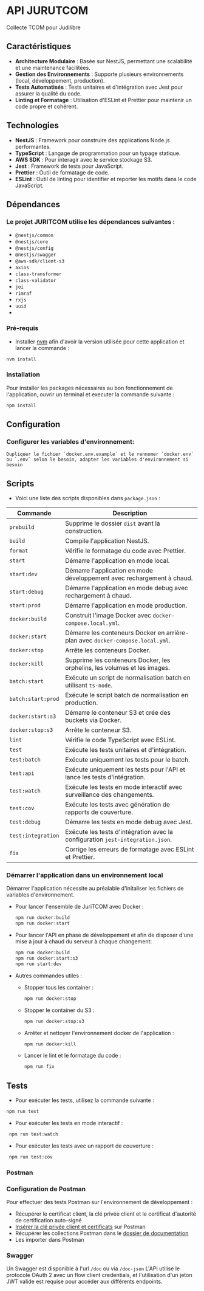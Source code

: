 # API JURUTCOM
Collecte TCOM pour Judilibre

## Caractéristiques

- **Architecture Modulaire** : Basée sur NestJS, permettant une scalabilité et une maintenance facilitées.
- **Gestion des Environnements** : Supporte plusieurs environnements (local, développement, production).
- **Tests Automatisés** : Tests unitaires et d'intégration avec Jest pour assurer la qualité du code.
- **Linting et Formatage** : Utilisation d'ESLint et Prettier pour maintenir un code propre et cohérent.

## Technologies

- **NestJS** : Framework pour construire des applications Node.js performantes.
- **TypeScript** : Langage de programmation pour un typage statique.
- **AWS SDK** : Pour interagir avec le service stockage S3.
- **Jest** : Framework de tests pour JavaScript.
- **Prettier** : Outil de formatage de code.
- **ESLint** : Outil de linting pour identifier et reporter les motifs dans le code JavaScript.

## Dépendances
### Le projet JURITCOM utilise les dépendances suivantes :
- `@nestjs/common`
- `@nestjs/core`
- `@nestjs/config`
- `@nestjs/swagger`
- `@aws-sdk/client-s3`
- `axios`
- `class-transformer`
- `class-validator`
- `joi`
- `rimraf`
- `rxjs`
- `uuid`
-
### Pré-requis

- Installer [nvm](https://github.com/nvm-sh/nvm) afin d'avoir la version utilisée pour cette application et lancer la commande :

```bash
nvm install
```

### Installation

Pour installer les packages nécessaires au bon fonctionnement de l'application, ouvrir un terminal et executer la commande suivante :

```bash
npm install
```
## Configuration
### Configurer les variables d'environnement:

    Dupliquer le fichier `docker.env.example` et le rennomer `docker.env` ou `.env` selon le besoin, adapter les variables d'environnement si besoin


## Scripts
-   Voici une liste des scripts disponibles dans `package.json` :

| Commande           | Description                                                                                   |
|--------------------|-----------------------------------------------------------------------------------------------|
| `prebuild`         | Supprime le dossier `dist` avant la construction.                                              |
| `build`            | Compile l'application NestJS.                                                                  |
| `format`           | Vérifie le formatage du code avec Prettier.                                                    |
| `start`            | Démarre l'application en mode local.                                                           |
| `start:dev`        | Démarre l'application en mode développement avec rechargement à chaud.                         |
| `start:debug`      | Démarre l'application en mode debug avec rechargement à chaud.                                 |
| `start:prod`       | Démarre l'application en mode production.                                                      |
| `docker:build`     | Construit l'image Docker avec `docker-compose.local.yml`.                                       |
| `docker:start`     | Démarre les conteneurs Docker en arrière-plan avec `docker-compose.local.yml`.                  |
| `docker:stop`      | Arrête les conteneurs Docker.                                                                  |
| `docker:kill`      | Supprime les conteneurs Docker, les orphelins, les volumes et les images.                      |
| `batch:start`      | Exécute un script de normalisation batch en utilisant `ts-node`.                                |
| `batch:start:prod` | Exécute le script batch de normalisation en production.                                         |
| `docker:start:s3`  | Démarre le conteneur S3 et crée des buckets via Docker.                                         |
| `docker:stop:s3`   | Arrête le conteneur S3.                                                                        |
| `lint`             | Vérifie le code TypeScript avec ESLint.                                                        |
| `test`             | Exécute les tests unitaires et d'intégration.                                                  |
| `test:batch`       | Exécute uniquement les tests pour le batch.                                                    |
| `test:api`         | Exécute uniquement les tests pour l'API et lance les tests d'intégration.                      |
| `test:watch`       | Exécute les tests en mode interactif avec surveillance des changements.                        |
| `test:cov`         | Exécute les tests avec génération de rapports de couverture.                                   |
| `test:debug`       | Démarre les tests en mode debug avec Jest.                                                     |
| `test:integration` | Exécute les tests d'intégration avec la configuration `jest-integration.json`.                  |
| `fix`              | Corrige les erreurs de formatage avec ESLint et Prettier.                                      |


### Démarrer l'application dans un environnement local

Démarrer l'application nécessite au préalable d'initaliser les fichiers de variables d'environnement.

- Pour lancer l'ensemble de JuriTCOM avec Docker :

  ```bash
  npm run docker:build
  npm run docker:start
  ```

- Pour lancer l'API en phase de développement et afin de disposer d'une mise à jour à chaud du serveur à chaque changement:

  ```bash
  npm run docker:build
  npm run docker:start:s3
  npm run start:dev
  ```

- Autres commandes utiles :
    - Stopper tous les container :
      ```bash
      npm run docker:stop
      ```
    - Stopper le container du S3 :
      ```bash
      npm run docker:stop:s3
      ```
    - Arrêter et nettoyer l'environnement docker de l'application :
      ```bash
      npm run docker:kill
      ```
    - Lancer le lint et le formatage du code :
      ```bash
      npm run fix

## Tests
- Pour exécuter les tests, utilisez la commande suivante :

```bash
npm run test
```

- Pour exécuter les tests en mode interactif :

```bash
 npm run test:watch 
 ```

- Pour exécuter les tests avec un rapport de couverture :

```bash
 npm run test:cov 
 ```

### Postman

### Configuration de Postman

Pour effectuer des tests Postman sur l'environnement de développement :

- Récupérer le certificat client, la clé privée client et le certificat d'autorité de certification auto-signé
- [Insérer la clé privée client et certificats](https://learning.postman.com/docs/sending-requests/certificates/) sur Postman
- Récupérer les collections Postman dans le [dossier de documentation](documentation/postman/README.md)
- Les importer dans Postman

### Swagger

Un Swagger est disponible à l'url `/doc` ou via `/doc-json`
L'API utilise le protocole OAuth 2 avec un flow client credentials, et l'utilisation d'un jeton JWT valide est requise pour accéder aux différents endpoints.